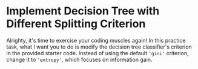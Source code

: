 # Implement Decision Tree with Different Splitting Criterion

Alrighty, it's time to exercise your coding muscles again! In this practice task, what I want you to do is modify the decision tree classifier's criterion in the provided starter code. Instead of using the default `'gini'` criterion, change it to `'entropy'`, which focuses on information gain.
